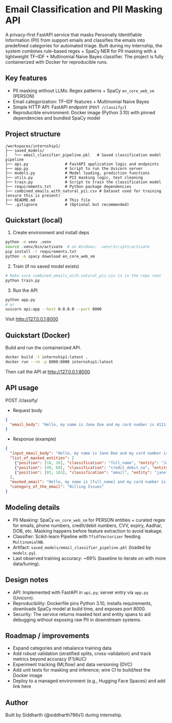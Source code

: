 # Email Classification and PII Masking API

A privacy-first FastAPI service that masks Personally Identifiable Information (PII) from support emails and classifies the emails into predefined categories for automated triage. Built during my internship, the system combines rule-based regex + SpaCy NER for PII masking with a lightweight TF–IDF + Multinomial Naive Bayes classifier. The project is fully containerized with Docker for reproducible runs.

## Key features
- PII masking without LLMs: Regex patterns + SpaCy `en_core_web_sm` (PERSON)
- Email categorization: TF–IDF features + Multinomial Naive Bayes
- Simple HTTP API: FastAPI endpoint (`POST /classify/`)
- Reproducible environment: Docker image (Python 3.10) with pinned dependencies and bundled SpaCy model

## Project structure
```
/workspaces/internship1/
├── saved_models/
│   └── email_classifier_pipeline.pkl   # Saved classification model pipeline
├── api.py                # FastAPI application logic and endpoints
├── app.py                # Script to run the Uvicorn server
├── models.py             # Model loading, prediction functions
├── utils.py              # PII masking logic, text cleaning
├── train.py              # Script to train the classification model
├── requirements.txt      # Python package dependencies
├── combined_emails_with_natural_pii.csv # Dataset used for training (ensure this is present)
├── README.md             # This file
└── .gitignore            # (Optional but recommended)
```

## Quickstart (local)
1) Create environment and install deps
```bash
python -m venv .venv
source .venv/bin/activate  # on Windows: .venv\Scripts\activate
pip install -r requirements.txt
python -m spacy download en_core_web_sm
```

2) Train (if no saved model exists)
```bash
# Make sure combined_emails_with_natural_pii.csv is in the repo root
python train.py
```

3) Run the API
```bash
python app.py
# or
uvicorn api:app --host 0.0.0.0 --port 8000
```
Visit http://127.0.0.1:8000

## Quickstart (Docker)
Build and run the containerized API.
```bash
docker build -t internship1:latest .
docker run --rm -p 8000:8000 internship1:latest
```
Then call the API at http://127.0.0.1:8000

## API usage
POST /classify/
- Request body
```json
{
  "email_body": "Hello, my name is Jane Doe and my card number is 4111-1111-1111-1111. My email is jane.doe@example.com. Please help with billing."
}
```

- Response (example)
```json
{
  "input_email_body": "Hello, my name is Jane Doe and my card number is 4111-1111-1111-1111. My email is jane.doe@example.com. Please help with billing.",
  "list_of_masked_entities": [
    {"position": [18, 26], "classification": "full_name", "entity": "Jane Doe"},
    {"position": [49, 68], "classification": "credit_debit_no", "entity": "4111-1111-1111-1111"},
    {"position": [83, 103], "classification": "email", "entity": "jane.doe@example.com"}
  ],
  "masked_email": "Hello, my name is [full_name] and my card number is [credit_debit_no]. My email is [email]. Please help with billing.",
  "category_of_the_email": "Billing Issues"
}
```

## Modeling details
- PII Masking: SpaCy `en_core_web_sm` for PERSON entities + curated regex for emails, phone numbers, credit/debit numbers, CVV, expiry, Aadhar, DOB, etc. Masking happens before feature extraction to avoid leakage.
- Classifier: Scikit-learn Pipeline with `TfidfVectorizer` feeding `MultinomialNB`.
- Artifact: `saved_models/email_classifier_pipeline.pkl` (loaded by `models.py`).
- Last observed training accuracy: ~69% (baseline to iterate on with more data/tuning).

## Design notes
- API: Implemented with FastAPI in `api.py`; server entry via `app.py` (Uvicorn).
- Reproducibility: Dockerfile pins Python 3.10, installs requirements, downloads SpaCy model at build time, and exposes port 8000.
- Security: The service returns masked text and entity spans to aid debugging without exposing raw PII in downstream systems.

## Roadmap / improvements
- Expand categories and rebalance training data
- Add robust validation (stratified splits, cross-validation) and track metrics beyond accuracy (F1/AUC)
- Experiment tracking (MLflow) and data versioning (DVC)
- Add unit tests for masking and inference; wire CI to build/test the Docker image
- Deploy to a managed environment (e.g., Hugging Face Spaces) and add link here

## Author
Built by Siddharth (@siddharth786s1) during internship.